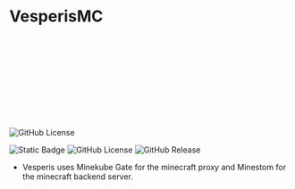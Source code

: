 # VesperisMC

<object alt="GitHub License" src="https://img.shields.io/github/license/BorisP1234/Vesperis?color=red&cacheSeconds=1&link=https%3A%2F%2Fgithub.com%2FBorisP1234%2FVesperis%2Fblob%2Fmain%2FLICENSE"></object>


<img alt="GitHub License" src="https://img.shields.io/github/license/BorisP1234/Vesperis?color=red&link=https%3A%2F%2Fgithub.com%2FBorisP1234%2FVesperis%2Fblob%2Fmain%2FLICENSE">

![Static Badge](https://img.shields.io/badge/Vesperis-green)
![GitHub License](https://img.shields.io/github/license/BorisP1234/Vesperis?color=red&link=https%3A%2F%2Fgithub.com%2FBorisP1234%2FVesperis%2Fblob%2Fmain%2FLICENSE)
![GitHub Release](https://img.shields.io/github/v/release/BorisP1234/Vesperis)

- Vesperis uses Minekube Gate for the minecraft proxy and Minestom for the minecraft backend server.
